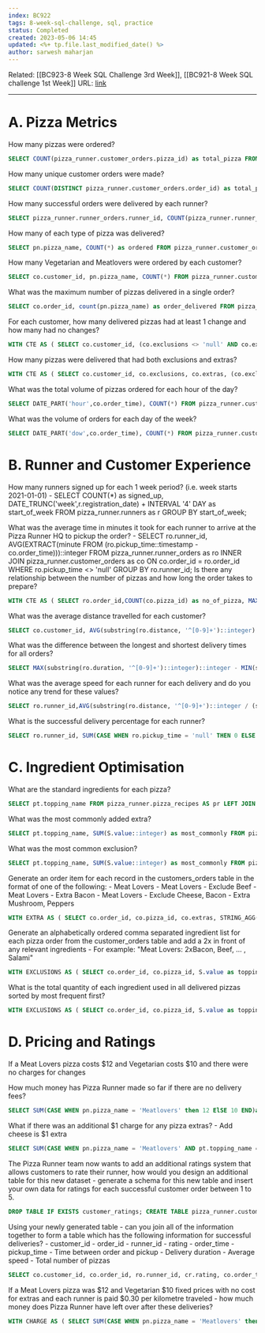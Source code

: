 ```yaml
---
index: BC922
tags: 8-week-sql-challenge, sql, practice
status: Completed
created: 2023-05-06 14:45
updated: <%+ tp.file.last_modified_date() %>
author: sarwesh maharjan
---
```

Related: [[BC923-8 Week SQL Challenge 3rd Week]], [[BC921-8 Week SQL challenge 1st Week]]
URL: [link](https://8weeksqlchallenge.com/case-study-2/)

---
# **A. Pizza Metrics**

How many pizzas were ordered?
```sql
SELECT COUNT(pizza_runner.customer_orders.pizza_id) as total_pizza FROM pizza_runner.customer_orders;
```

How many unique customer orders were made?
```sql
SELECT COUNT(DISTINCT pizza_runner.customer_orders.order_id) as total_pizza FROM pizza_runner.customer_orders;
```

How many successful orders were delivered by each runner?
```sql
SELECT pizza_runner.runner_orders.runner_id, COUNT(pizza_runner.runner_orders.order_id) AS Sucessful_delivery FROM pizza_runner.runner_orders WHERE pizza_runner.runner_orders.pickup_time <> 'null' GROUP BY pizza_runner.runner_orders.runner_id;
```

How many of each type of pizza was delivered?
```sql
SELECT pn.pizza_name, COUNT(*) as ordered FROM pizza_runner.customer_orders as co INNER JOIN pizza_runner.runner_orders as ro ON ro.order_id = co.order_id LEFT JOIN pizza_runner.pizza_names as pn ON co.pizza_id = pn.pizza_id WHERE ro.pickup_time <> 'null' GROUP BY pn.pizza_name;
```

How many Vegetarian and Meatlovers were ordered by each customer?
```sql
SELECT co.customer_id, pn.pizza_name, COUNT(*) FROM pizza_runner.customer_orders as co INNER JOIN pizza_runner.runner_orders as ro ON ro.order_id = co.order_id LEFT JOIN pizza_runner.pizza_names as pn ON co.pizza_id = pn.pizza_id GROUP BY co.customer_id, pn.pizza_name;
```

What was the maximum number of pizzas delivered in a single order?
```sql
SELECT co.order_id, count(pn.pizza_name) as order_delivered FROM pizza_runner.customer_orders as co INNER JOIN pizza_runner.runner_orders as ro ON ro.order_id = co.order_id LEFT JOIN pizza_runner.pizza_names as pn ON co.pizza_id = pn.pizza_id WHERE ro.pickup_time <> 'null' GROUP BY co.order_id ORDER BY order_delivered DESC LIMIT 1;
```

For each customer, how many delivered pizzas had at least 1 change and how many had no changes?
```sql
WITH CTE AS ( SELECT co.customer_id, (co.exclusions <> 'null' AND co.exclusions IS NOT NULL AND LENGTH(co.exclusions) > 0) as changes, (co.extras <> 'null' AND co.extras IS NOT NULL AND LENGTH(co.extras) > 0) as changes_extra FROM pizza_runner.customer_orders as co INNER JOIN pizza_runner.runner_orders as ro ON ro.order_id = co.order_id WHERE ro.pickup_time <> 'null') SELECT customer_id, COUNT(changes) FROM CTE WHERE changes = true OR changes_extra = true GROUP BY customer_id;
```

How many pizzas were delivered that had both exclusions and extras?
```sql
WITH CTE AS ( SELECT co.customer_id, co.exclusions, co.extras, (co.exclusions <> 'null' AND co.exclusions IS NOT NULL AND LENGTH(co.exclusions) > 0) AND (co.extras <> 'null' AND co.extras IS NOT NULL AND LENGTH(co.extras) > 0) as changes_extra FROM pizza_runner.customer_orders as co INNER JOIN pizza_runner.runner_orders as ro ON ro.order_id = co.order_id WHERE ro.pickup_time <> 'null') SELECT COUNT(*) as total_pizza_delivery FROM CTE WHERE changes_extra = true;
```

What was the total volume of pizzas ordered for each hour of the day?
```sql
SELECT DATE_PART('hour',co.order_time), COUNT(*) FROM pizza_runner.customer_orders as co GROUP BY DATE_PART('hour',co.order_time);
```

What was the volume of orders for each day of the week?
```sql
SELECT DATE_PART('dow',co.order_time), COUNT(*) FROM pizza_runner.customer_orders as co GROUP BY DATE_PART('dow',co.order_time);
```

# **B. Runner and Customer Experience**

How many runners signed up for each 1 week period? (i.e. week starts 2021-01-01)
        -   SELECT COUNT(*) as signed_up, DATE_TRUNC('week',r.registration_date) + INTERVAL '4' DAY as start_of_week FROM pizza_runner.runners as r GROUP BY start_of_week;

What was the average time in minutes it took for each runner to arrive at the Pizza Runner HQ to pickup the order?
        -   SELECT ro.runner_id, AVG(EXTRACT(minute FROM (ro.pickup_time::timestamp - co.order_time)))::integer FROM pizza_runner.runner_orders as ro INNER JOIN pizza_runner.customer_orders as co ON co.order_id = ro.order_id WHERE ro.pickup_time <> 'null' GROUP BY ro.runner_id;
Is there any relationship between the number of pizzas and how long the order takes to prepare?
```sql
WITH CTE AS ( SELECT ro.order_id,COUNT(co.pizza_id) as no_of_pizza, MAX(EXTRACT(minute FROM (ro.pickup_time::timestamp - co.order_time)))::integer as prep_time FROM pizza_runner.runner_orders as ro INNER JOIN pizza_runner.customer_orders as co ON co.order_id = ro.order_id WHERE ro.pickup_time <> 'null' GROUP BY ro.order_id) SELECT no_of_pizza, AVG(prep_time)::integer FROM CTE GROUP BY no_of_pizza ORDER BY no_of_pizza;
```

What was the average distance travelled for each customer?
```sql
SELECT co.customer_id, AVG(substring(ro.distance, '^[0-9]+')::integer)::integer as average_distance FROM pizza_runner.runner_orders as ro INNER JOIN pizza_runner.customer_orders as co ON co.order_id = ro.order_id GROUP BY co.customer_id;
```

What was the difference between the longest and shortest delivery times for all orders?
```sql
SELECT MAX(substring(ro.duration, '^[0-9]+')::integer)::integer - MIN(substring(ro.duration, '^[0-9]+')::integer)::integer as average_distance FROM pizza_runner.runner_orders as ro INNER JOIN pizza_runner.customer_orders as co ON co.order_id = ro.order_id WHERE ro.duration <> 'null';
```

What was the average speed for each runner for each delivery and do you notice any trend for these values?
```sql
SELECT ro.runner_id,AVG(substring(ro.distance, '^[0-9]+')::integer / (substring(ro.duration, '^[0-9]+')::integer / 60.0)) as avg_speed_travel FROM pizza_runner.runner_orders as ro INNER JOIN pizza_runner.customer_orders as co ON co.order_id = ro.order_id WHERE ro.duration <> 'null' GROUP BY ro.runner_id;
```

What is the successful delivery percentage for each runner?
```sql
SELECT ro.runner_id, SUM(CASE WHEN ro.pickup_time = 'null' THEN 0 ELSE 1 END) / COUNT(ro.order_id)::float as succesful_per_delivery FROM pizza_runner.runner_orders as ro GROUP BY ro.runner_id;
```

# **C. Ingredient Optimisation**

What are the standard ingredients for each pizza?
```sql
SELECT pt.topping_name FROM pizza_runner.pizza_recipes AS pr LEFT JOIN LATERAL unnest(string_to_array(pr.toppings, ',')) AS S(value) ON true INNER JOIN pizza_runner.pizza_toppings AS pt ON pt.topping_id = S.value::integer GROUP BY pt.topping_name HAVING COUNT(DISTINCT pr.pizza_id) = 2;
```

What was the most commonly added extra?
```sql
SELECT pt.topping_name, SUM(S.value::integer) as most_commonly FROM pizza_runner.customer_orders AS co LEFT JOIN LATERAL unnest(string_to_array(co.extras, ',')) AS S(value) ON true INNER JOIN pizza_runner.pizza_toppings as pt on pt.topping_id = S.value::integer WHERE S.value <> 'null' GROUP BY pt.topping_name ORDER BY most_commonly DESC LIMIT 1;
```

What was the most common exclusion?
```sql
SELECT pt.topping_name, SUM(S.value::integer) as most_commonly FROM pizza_runner.customer_orders AS co LEFT JOIN LATERAL unnest(string_to_array(co.exclusions, ',')) AS S(value) ON true INNER JOIN pizza_runner.pizza_toppings as pt on pt.topping_id = S.value::integer WHERE S.value <> 'null' GROUP BY pt.topping_name ORDER BY most_commonly DESC LIMIT 1;
```

Generate an order item for each record in the customers_orders table in the format of one of the following:
        -   Meat Lovers
        -   Meat Lovers - Exclude Beef
        -   Meat Lovers - Extra Bacon
        -   Meat Lovers - Exclude Cheese, Bacon - Extra Mushroom, Peppers
```sql
WITH EXTRA AS ( SELECT co.order_id, co.pizza_id, co.extras, STRING_AGG(DISTINCT pt.topping_name, ', ') as topping_extra FROM pizza_runner.customer_orders AS co LEFT JOIN LATERAL unnest(string_to_array(co.extras, ',')) AS S(value) ON true INNER JOIN pizza_runner.pizza_toppings as pt on pt.topping_id = S.value::integer WHERE S.value <> 'null' GROUP BY co.order_id, co.pizza_id, co.extras ), EXCLUSION AS ( SELECT co.order_id, co.pizza_id,co.exclusions, STRING_AGG(DISTINCT pt.topping_name, ', ') as topping_exclusion FROM pizza_runner.customer_orders AS co LEFT JOIN LATERAL unnest(string_to_array(co.exclusions, ',')) AS S(value) ON true INNER JOIN pizza_runner.pizza_toppings as pt on pt.topping_id = S.value::integer WHERE S.value <> 'null' GROUP BY co.order_id, co.pizza_id,co.exclusions ) SELECT co.order_id, pn.pizza_name, co.pizza_id, CONCAT (CASE When pn.pizza_name = 'Meatlovers' THEN 'Meat Lovers' ELSE pn.pizza_name END, COALESCE(' - Exclude ' || ex.topping_exclusion, '' ), COALESCE(' - Extra ' || et.topping_extra, '' ) )as added_extra FROM pizza_runner.customer_orders as co LEFT JOIN EXTRA as et ON et.order_id = co.order_id AND et.pizza_id = co.pizza_id AND et.extras = co.extras LEFT JOIN EXCLUSION as ex ON ex.order_id = co.order_id AND ex.pizza_id = co.pizza_id AND ex.exclusions = co.exclusions INNER JOIN pizza_runner.pizza_names as pn ON pn.pizza_id = co.pizza_id;
```

Generate an alphabetically ordered comma separated ingredient list for each pizza order from the customer_orders table and add a 2x in front of any relevant ingredients
        -   For example: "Meat Lovers: 2xBacon, Beef, ... , Salami"
```sql
WITH EXCLUSIONS AS ( SELECT co.order_id, co.pizza_id, S.value as topping_id FROM pizza_runner.customer_orders as co LEFT JOIN LATERAL unnest(string_to_array(co.exclusions, ',')) AS S(value) ON true WHERE LENGTH(value)>0 AND value<>'null' ), EXTRAS AS ( SELECT co.order_id, co.pizza_id, S.value as topping_id, T.topping_name FROM pizza_runner.customer_orders as co LEFT JOIN LATERAL unnest(string_to_array(co.extras, ',')) AS S(value) ON true INNER JOIN pizza_runner.pizza_toppings as T on t.topping_id = S.value::integer WHERE LENGTH(value)>0 AND value<>'null' ), ORDERS AS ( SELECT DISTINCT CO.order_id, CO.pizza_id, S.value as topping_id, T.topping_name FROM pizza_runner.customer_orders as CO INNER JOIN pizza_runner.pizza_recipes as PR on CO.pizza_id = PR.pizza_id LEFT JOIN LATERAL unnest(string_to_array(PR.toppings, ',')) AS S(value) ON true INNER JOIN pizza_runner.pizza_toppings as T on t.topping_id = S.value::integer ), ORDERS_WITH_EXTRAS_AND_EXCLUSIONS AS ( SELECT O.order_id, O.pizza_id, O.topping_id::int as topping_id, O.topping_name FROM ORDERS AS O LEFT JOIN EXCLUSIONS AS EXC ON EXC.order_id=O.order_id AND EXC.pizza_id=O.pizza_id AND EXC.topping_id=O.topping_id WHERE EXC.topping_id IS NULL UNION ALL SELECT ET.order_id, ET.pizza_id, ET.topping_id::int as topping_id, ET.topping_name FROM EXTRAS AS ET WHERE ET.topping_id<>'' ), TOPPING_COUNT AS ( SELECT O.order_id, O.pizza_id, O.topping_name, COUNT(*) as n FROM ORDERS_WITH_EXTRAS_AND_EXCLUSIONS as O GROUP BY O.order_id, O.pizza_id, O.topping_name ) SELECT TC.order_id, TC.pizza_id, STRING_AGG( CASE WHEN n>1 THEN n || 'x' || TC.topping_name ELSE TC.topping_name END,', ') as ingredient FROM TOPPING_COUNT AS TC GROUP BY TC.order_id, TC.pizza_id;WITH EXCLUSIONS AS ( SELECT co.order_id, co.pizza_id, S.value as topping_id FROM pizza_runner.customer_orders as co LEFT JOIN LATERAL unnest(string_to_array(co.exclusions, ',')) AS S(value) ON true WHERE LENGTH(value)>0 AND value<>'null' ), EXTRAS AS ( SELECT co.order_id, co.pizza_id, S.value as topping_id, T.topping_name FROM pizza_runner.customer_orders as co LEFT JOIN LATERAL unnest(string_to_array(co.extras, ',')) AS S(value) ON true INNER JOIN pizza_runner.pizza_toppings as T on t.topping_id = S.value::integer WHERE LENGTH(value)>0 AND value<>'null' ), ORDERS AS ( SELECT DISTINCT CO.order_id, CO.pizza_id, S.value as topping_id, T.topping_name FROM pizza_runner.customer_orders as CO INNER JOIN pizza_runner.pizza_recipes as PR on CO.pizza_id = PR.pizza_id LEFT JOIN LATERAL unnest(string_to_array(PR.toppings, ',')) AS S(value) ON true INNER JOIN pizza_runner.pizza_toppings as T on t.topping_id = S.value::integer )
```

What is the total quantity of each ingredient used in all delivered pizzas sorted by most frequent first?
```sql
WITH EXCLUSIONS AS ( SELECT co.order_id, co.pizza_id, S.value as topping_id FROM pizza_runner.customer_orders as co LEFT JOIN LATERAL unnest(string_to_array(co.exclusions, ',')) AS S(value) ON true WHERE LENGTH(value)>0 AND value<>'null' ), EXTRAS AS ( SELECT co.order_id, co.pizza_id, S.value as topping_id, T.topping_name FROM pizza_runner.customer_orders as co LEFT JOIN LATERAL unnest(string_to_array(co.extras, ',')) AS S(value) ON true INNER JOIN pizza_runner.pizza_toppings as T on t.topping_id = S.value::integer WHERE LENGTH(value)>0 AND value<>'null' ), ORDERS AS ( SELECT DISTINCT CO.order_id, CO.pizza_id, S.value as topping_id, T.topping_name FROM pizza_runner.customer_orders as CO INNER JOIN pizza_runner.pizza_recipes as PR on CO.pizza_id = PR.pizza_id LEFT JOIN LATERAL unnest(string_to_array(PR.toppings, ',')) AS S(value) ON true INNER JOIN pizza_runner.pizza_toppings as T on t.topping_id = S.value::integer ), ORDERS_WITH_EXTRAS_AND_EXCLUSIONS AS ( SELECT O.order_id, O.pizza_id, O.topping_id::int as topping_id, O.topping_name FROM ORDERS AS O LEFT JOIN EXCLUSIONS AS EXC ON EXC.order_id=O.order_id AND EXC.pizza_id=O.pizza_id AND EXC.topping_id=O.topping_id WHERE EXC.topping_id IS NULL UNION ALL SELECT ET.order_id, ET.pizza_id, ET.topping_id::int as topping_id, ET.topping_name FROM EXTRAS AS ET WHERE ET.topping_id<>'' ) SELECT O.topping_name, COUNT(O.pizza_id) as ingredient_count FROM ORDERS_WITH_EXTRAS_AND_EXCLUSIONS as O INNER JOIN pizza_runner.runner_orders as ro on O.order_id = ro.order_id WHERE ro.pickup_time<>'null' GROUP BY O.topping_name ORDER BY COUNT(O.pizza_id) DESC
```

# **D. Pricing and Ratings**

If a Meat Lovers pizza costs $12 and Vegetarian costs $10 and there were no charges for changes 

How much money has Pizza Runner made so far if there are no delivery fees?
```sql
SELECT SUM(CASE WHEN pn.pizza_name = 'Meatlovers' then 12 ElSE 10 END)as total_pizza_price FROM pizza_runner.customer_orders as co INNER JOIN pizza_runner.pizza_names as pn ON pn.pizza_id = co.pizza_id;
```

What if there was an additional $1 charge for any pizza extras?
        -   Add cheese is $1 extra
```sql
SELECT SUM(CASE WHEN pn.pizza_name = 'Meatlovers' AND pt.topping_name = 'Cheese' THEN 13 WHEN pn.pizza_name = 'Vegetarian' AND pt.topping_name = 'Cheese' THEN 11 WHEN pn.pizza_name = 'Meatlovers' THEN 12 WHEN pn.pizza_name = 'Vegetarian' THEN 10 END) as total_price FROM pizza_runner.customer_orders AS co LEFT JOIN LATERAL unnest(string_to_array(co.extras, ',')) AS S(value) ON S.value <> 'null' LEFT JOIN pizza_runner.pizza_toppings as pt on pt.topping_id = S.value::integer INNER JOIN pizza_runner.pizza_names as pn on pn.pizza_id = co.pizza_id;
```

The Pizza Runner team now wants to add an additional ratings system that allows customers to rate their runner, how would you design an additional table for this new dataset - generate a schema for this new table and insert your own data for ratings for each successful customer order between 1 to 5.
```sql
DROP TABLE IF EXISTS customer_ratings; CREATE TABLE pizza_runner.customer_ratings ( rating_id SERIAL PRIMARY KEY, order_id INT NOT NULL, customer_id INT NOT NULL, runner_id INT NOT NULL, rating INT NOT NULL, comment TEXT ); INSERT INTO pizza_runner.customer_ratings (order_id, customer_id, runner_id, rating, comment) VALUES (1, 1, 1, 4, 'Great service from the runner!'); INSERT INTO pizza_runner.customer_ratings (order_id, customer_id, runner_id, rating, comment) VALUES (2, 2, 2, 3, 'The runner was a bit late.'); INSERT INTO pizza_runner.customer_ratings (order_id, customer_id, runner_id, rating, comment) VALUES (3, 3, 1, 5, 'The runner was really friendly and arrived on time.'); INSERT INTO pizza_runner.customer_ratings (order_id, customer_id, runner_id, rating, comment) VALUES (4, 2, 3, 2, 'The runner forgot some of the items.'); INSERT INTO pizza_runner.customer_ratings (order_id, customer_id, runner_id, rating, comment) VALUES (5, 1, 2, 5, 'The runner was very fast and the pizza was still hot!'); INSERT INTO pizza_runner.customer_ratings (order_id, customer_id, runner_id, rating, comment) VALUES (6, 3, 3, 4, 'The runner communicated well and the delivery was smooth.');
```

 Using your newly generated table - can you join all of the information together to form a table which has the following information for successful deliveries?
        -   customer_id
        -   order_id
        -   runner_id
        -   rating
        -   order_time
        -   pickup_time
        -   Time between order and pickup
        -   Delivery duration
        -   Average speed
        -   Total number of pizzas
```sql
SELECT co.customer_id, co.order_id, ro.runner_id, cr.rating, co.order_time, ro.pickup_time, EXTRACT(minute FROM (ro.pickup_time::timestamp - co.order_time))::integer as time_between, ro.duration, ROUND(AVG(substring(ro.distance, '^[0-9]+')::integer / (substring(ro.duration, '^[0-9]+')::integer / 60.0)),2) as avg_speed, COUNT(co.pizza_id) as total_pizza FROM pizza_runner.customer_orders as co INNER JOIN pizza_runner.customer_ratings as cr ON cr.order_id = co.order_id INNER JOIN pizza_runner.runner_orders as ro ON ro.order_id = ro.order_id WHERE ro.pickup_time <> 'null' GROUP BY co.customer_id, co.order_id, ro.runner_id, cr.rating, co.order_time, ro.pickup_time, time_between, ro.duration;
```

If a Meat Lovers pizza was $12 and Vegetarian $10 fixed prices with no cost for extras and each runner is paid $0.30 per kilometre traveled - how much money does Pizza Runner have left over after these deliveries?
```sql
WITH CHARGE AS ( SELECT SUM(CASE WHEN pn.pizza_name = 'Meatlovers' then 12 ElSE 10 END)as total_pizza_price, SUM(substring(ro.distance, '^[0-9]+')::integer) * 0.30 as total_delivery_charge FROM pizza_runner.customer_orders as co INNER JOIN pizza_runner.pizza_names as pn ON pn.pizza_id = co.pizza_id INNER JOIN pizza_runner.runner_orders as ro ON ro.order_id = co.order_id) SELECT *, total_pizza_price - total_delivery_charge as profit FROM CHARGE;
```
